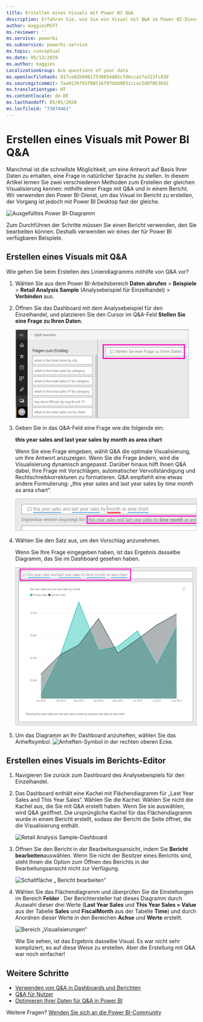 ```yaml
---
title: Erstellen eines Visuals mit Power BI Q&A
description: Erfahren Sie, wie Sie ein Visual mit Q&A im Power BI-Dienst mit dem Analysebeispiel für den Einzelhandel erstellen.
author: maggiesMSFT
ms.reviewer: ''
ms.service: powerbi
ms.subservice: powerbi-service
ms.topic: conceptual
ms.date: 05/13/2019
ms.author: maggies
LocalizationGroup: Ask questions of your data
ms.openlocfilehash: 817ce82b94817530854d85c7dbcca17a313fc438
ms.sourcegitcommit: 7aa0136f93f88516f97ddd8031ccac5d07863b92
ms.translationtype: HT
ms.contentlocale: de-DE
ms.lasthandoff: 05/05/2020
ms.locfileid: "73874461"
---
```

# <a name="create-a-visual-with-power-bi-qa"></a>Erstellen eines Visuals mit Power BI Q&A

Manchmal ist die schnellste Möglichkeit, um eine Antwort auf Basis Ihrer Daten zu erhalten, eine Frage in natürlicher Sprache zu stellen.  In diesem Artikel lernen Sie zwei verschiedenen Methoden zum Erstellen der gleichen Visualisierung kennen: mithilfe einer Frage mit Q&A und in einem Bericht. Wir verwenden den Power BI-Dienst, um das Visual im Bericht zu erstellen, der Vorgang ist jedoch mit Power BI Desktop fast der gleiche.

![Ausgefülltes Power BI-Diagramm](media/power-bi-visualization-introduction-to-q-and-a/power-bi-qna-create-visual.png)

Zum Durchführen der Schritte müssen Sie einen Bericht verwenden, den Sie bearbeiten können. Deshalb verwenden wir eines der für Power BI verfügbaren Beispiele.

## <a name="create-a-visual-with-qa"></a>Erstellen eines Visuals mit Q&A

Wie gehen Sie beim Erstellen des Liniendiagramms mithilfe von Q&A vor?

1. Wählen Sie aus dem Power BI-Arbeitsbereich **Daten abrufen** \> **Beispiele** \> **Retail Analysis Sample** (Analysebeispiel für Einzelhandel) > **Verbinden** aus.

1. Öffnen Sie das Dashboard mit dem Analysebeispiel für den Einzelhandel, und platzieren Sie den Cursor im Q&A-Feld **Stellen Sie eine Frage zu Ihren Daten**.

    ![Platzieren des Cursors im Q&A-Feld](media/power-bi-visualization-introduction-to-q-and-a/power-bi-qna-cursor-in-qna-box.png)

2. Geben Sie in das Q&A-Feld eine Frage wie die folgende ein:
   
    **this year sales and last year sales by month as area chart**
   
    Wenn Sie eine Frage eingeben, wählt Q&A die optimale Visualisierung, um Ihre Antwort anzuzeigen. Wenn Sie die Frage ändern, wird die Visualisierung dynamisch angepasst. Darüber hinaus hilft Ihnen Q&A dabei, Ihre Frage mit Vorschlägen, automatischer Vervollständigung und Rechtschreibkorrekturen zu formatieren. Q&A empfiehlt eine etwas andere Formulierung: „this year sales and last year sales by *time month* as area chart“.  

    ![Von Q&A korrigierte Formulierung](media/power-bi-visualization-introduction-to-q-and-a/power-bi-qna-corrected-create-filled-chart.png)

4. Wählen Sie den Satz aus, um den Vorschlag anzunehmen. 
   
   Wenn Sie Ihre Frage eingegeben haben, ist das Ergebnis dasselbe Diagramm, das Sie im Dashboard gesehen haben.
   
   ![Von Q&A ausgefülltes Flächendiagramm](media/power-bi-visualization-introduction-to-q-and-a/power-bi-qna-create-filled-chart.png)

4. Um das Diagramm an Ihr Dashboard anzuheften, wählen Sie das Anheftsymbol. ![Anheften-Symbol](media/power-bi-visualization-introduction-to-q-and-a/pinnooutline.png) in der rechten oberen Ecke.

## <a name="create-a-visual-in-the-report-editor"></a>Erstellen eines Visuals im Berichts-Editor

1. Navigieren Sie zurück zum Dashboard des Analysebeispiels für den Einzelhandel.
   
2. Das Dashboard enthält eine Kachel mit Flächendiagramm für „Last Year Sales and This Year Sales“.  Wählen Sie die Kachel. Wählen Sie nicht die Kachel aus, die Sie mit Q&A erstellt haben. Wenn Sie sie auswählen, wird Q&A geöffnet. Die ursprüngliche Kachel für das Flächendiagramm wurde in einem Bericht erstellt, sodass der Bericht die Seite öffnet, die die Visualisierung enthält.

    ![Retail Analysis Sample-Dashboard](media/power-bi-visualization-introduction-to-q-and-a/power-bi-dashboard.png)

1. Öffnen Sie den Bericht in der Bearbeitungsansicht, indem Sie **Bericht bearbeiten**auswählen.  Wenn Sie nicht der Besitzer eines Berichts sind, steht Ihnen die Option zum Öffnen des Berichts in der Bearbeitungsansicht nicht zur Verfügung.
   
    ![Schaltfläche „ Bericht bearbeiten“](media/power-bi-visualization-introduction-to-q-and-a/power-bi-edit-report.png)
4. Wählen Sie das Flächendiagramm und überprüfen Sie die Einstellungen im Bereich **Felder** .  Der Berichtersteller hat dieses Diagramm durch Auswahl dieser drei Werte (**Last Year Sales** und **This Year Sales > Value** aus der Tabelle **Sales** und **FiscalMonth** aus der Tabelle **Time**) und durch Anordnen dieser Werte in den Bereichen **Achse** und **Werte** erstellt.
   
    ![Bereich „Visualisierungen“](media/power-bi-visualization-introduction-to-q-and-a/gnatutorial_3-new.png)

    Wie Sie sehen, ist das Ergebnis dasselbe Visual. Es war nicht sehr kompliziert, es auf diese Weise zu erstellen. Aber die Erstellung mit Q&A war noch einfacher!

## <a name="next-steps"></a>Weitere Schritte

- [Verwenden von Q&A in Dashboards und Berichten](power-bi-tutorial-q-and-a.md)  
- [Q&A für Nutzer](consumer/end-user-q-and-a.md)
- [Optimieren Ihrer Daten für Q&amp;A in Power BI](service-prepare-data-for-q-and-a.md)

Weitere Fragen? [Wenden Sie sich an die Power BI-Community](https://community.powerbi.com/)

